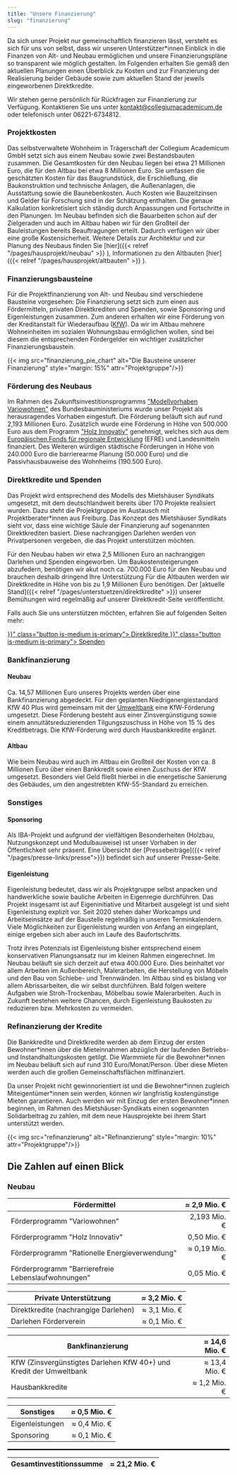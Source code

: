 ```yaml
---
title: "Unsere Finanzierung"
slug: "finanzierung"
---
```


Da sich unser Projekt nur gemeinschaftlich finanzieren lässt, versteht
es sich für uns von selbst, dass wir unseren Unterstützer\*innen
Einblick in die Finanzen von Alt- und Neubau ermöglichen und unsere Finanzierungspläne so
transparent wie möglich gestalten. Im Folgenden erhalten Sie gemäß den aktuellen Planungen einen
Überblick zu Kosten und zur Finanzierung der
Realisierung beider Gebäude sowie zum aktuellen Stand der jeweils 
eingeworbenen Direktkredite.

Wir stehen gerne persönlich für Rückfragen zur Finanzierung zur
Verfügung. Kontaktieren Sie uns unter
[kontakt@collegiumacademicum.de](mailto:kontakt@collegiumacademicum.de)
oder telefonisch unter 06221-6734812.

### Projektkosten

Das selbstverwaltete Wohnheim in Trägerschaft der Collegium Academicum GmbH
setzt sich aus einem Neubau sowie zwei Bestandsbauten zusammen. Die Gesamtkosten
für den Neubau liegen bei etwa 21 Millionen Euro, die für den Altbau bei etwa 8 Millionen Euro. 
Sie umfassen die geschätzten Kosten für das Baugrundstück, die Erschließung, die
Baukonstruktion und technische Anlagen, die Außenanlagen, die Ausstattung sowie
die Baunebenkosten. Auch Kosten wie Bauzeitzinsen und Gelder für
Forschung sind in der Schätzung enthalten. Die genaue Kalkulation konkretisiert sich ständig durch Anpassungen und 
Fortschritte in den Planungen.
Im Neubau befinden sich die Bauarbeiten schon auf der Zielgeraden und auch im Altbau haben wir für den Großteil der
Bauleistungen bereits Beauftragungen erteilt. Dadurch verfügen wir über eine große Kostensicherheit.
Weitere Details zur Architektur und zur Planung des Neubaus finden Sie
[hier]({{< relref "/pages/hausprojekt/neubau"  >}} ), Informationen zu den Altbauten [hier]({{< relref "/pages/hausprojekt/altbauten"  >}} ).

### Finanzierungsbausteine

Für die Projektfinanzierung von Alt- und Neubau sind verschiedene Bausteine vorgesehen: Die
Finanzierung setzt sich zum einen aus Fördermitteln, privaten
Direktkrediten und Spenden, sowie Sponsoring und Eigenleistungen zusammen. Zum anderen erhalten
wir eine Förderung von der Kreditanstalt für Wiederaufbau ([KfW](https://de.wikipedia.org/wiki/KfW)).
Da wir im Altbau mehrere Wohneinheiten im sozialen Wohnungsbau ermöglichen wollen,
sind bei diesem die entsprechenden Fördergelder ein wichtiger zusätzlicher Finanzierungsbaustein. 

{{< img src="finanzierung_pie_chart" alt="Die Bausteine unserer Finanzierung" style="margin: 15%" attr="Projektgruppe"/>}}

### Förderung des Neubaus

Im Rahmen des Zukunftsinvestitionsprogramms ["Modellvorhaben
Variowohnen"](https://www.zukunftbau.de/programm/variowohnungen)
des Bundesbauministeriums wurde unser Projekt als herausragendes Vorhaben
eingestuft. Die Förderung beläuft sich auf rund 2,193 Millionen Euro. Zusätzlich
wurde eine Förderung in Höhe von 500.000 Euro aus dem Programm ["Holz
Innovativ"](https://efre-bw.de/foerderaufruf/aufruf-zum-foerderprogramm-holz-innovativ/)
genehmigt, welches sich aus dem [Europäischen Fonds für regionale
Entwicklung](https://ec.europa.eu/regional_policy/de/funding/erdf/) (EFRE) und
Landesmitteln finanziert. Des Weiteren würdigen städtische Förderungen in Höhe
von 240.000 Euro die barrierearme Planung (50.000 Euro) und die
Passivhausbauweise des Wohnheims (190.500 Euro).

### Direktkredite und Spenden

Das Projekt wird entsprechend des Modells des Mietshäuser Syndikats
umgesetzt, mit dem deutschlandweit bereits über 170 Projekte
realisiert wurden. Dazu steht die Projektgruppe im Austausch mit
Projektberater\*innen aus Freiburg. Das Konzept des Mietshäuser
Syndikats sieht vor, dass eine wichtige Säule der Finanzierung auf
sogenannten Direktkrediten basiert. Diese nachrangigen Darlehen werden
von Privatpersonen vergeben, die das Projekt unterstützen möchten.

Für den Neubau haben wir etwa 2,5 Millionen Euro an nachrangigen Darlehen und Spenden eingeworben.
Um Baukostensteigerungen abzufedern, benötigen wir akut noch ca. 700.000 Euro für den Neubau und brauchen deshalb 
dringend Ihre Unterstützung
Für die Altbauten werden wir Direktkredite in Höhe von bis zu 1,9 Millionen Euro benötigen.
Der [aktuelle Stand]({{< relref "/pages/unterstuetzen/direktkredite" >}})
unserer Bemühungen wird regelmäßig auf unserer Direktkredit-Seite veröffentlicht.

Falls auch Sie uns unterstützen möchten, erfahren Sie auf folgenden Seiten mehr:

<div class="buttons is-centered">
    <a href="{{< relref "/pages/unterstuetzen/direktkredite" >}}" class="button is-medium is-primary">
        <span class="icon">
            <i class="icon-heart"></i>
        </span>
        <span>Direktkredite</span>
    </a>
    <a href="{{< relref "/pages/unterstuetzen/spenden" >}}" class="button is-medium is-primary">
        <span class="icon">
            <i class="icon-heart"></i>
        </span>
        <span>Spenden</span>
    </a>
</div>

### Bankfinanzierung

#### Neubau

Ca. 14,57 Millionen Euro unseres Projekts werden über eine Bankfinanzierung abgedeckt. Für
den geplanten Niedrigenergiestandard KfW 40 Plus wird gemeinsam mit der
[Umweltbank](https://www.umweltbank.de/) eine KfW-Förderung umgesetzt. Diese Förderung besteht aus einer
Zinsvergünstigung sowie einem annuitätsreduzierenden Tilgungszuschuss in Höhe
von 15 % des Kreditbetrags. Die KfW-Förderung wird durch Hausbankkredite ergänzt.

#### Altbau

Wie beim Neubau wird auch im Altbau ein Großteil der Kosten von ca. 8 Millionen Euro über einen Bankkredit 
sowie einen Zuschuss der KfW umgesetzt.
Besonders viel Geld fließt hierbei in die energetische Sanierung des Gebäudes, um den angestrebten KfW-55-Standard zu erreichen.


### Sonstiges


#### Sponsoring

Als IBA-Projekt und aufgrund der vielfältigen Besonderheiten (Holzbau,
Nutzungskonzept und Modulbauweise) ist unser Vorhaben in der
Öffentlichkeit sehr präsent. Eine Übersicht der [Pressebeiträge]({{< relref "/pages/presse-links/presse">}}) befindet 
sich auf unserer Presse-Seite. 


#### Eigenleistung

Eigenleistung bedeutet, dass wir als Projektgruppe selbst anpacken und handwerkliche sowie bauliche Arbeiten in 
Eigenregie durchführen. 
Das Projekt insgesamt ist auf Eigeninitiative und Mitarbeit ausgelegt ist und sieht Eigenleistung explizit vor. 
Seit 2020 stehen daher Workcamps und Arbeitseinsätze auf der Baustelle regelmäßig in unseren Terminkalendern. 
Viele Möglichkeiten zur Eigenleistung wurden von Anfang an eingeplant, 
einige ergeben sich aber auch im Laufe des Baufortschritts. 

Trotz ihres Potenzials ist Eigenleistung bisher entsprechend einem
konservativen Planungsansatz nur im kleinen Rahmen eingerechnet.
Im Neubau beläuft sie sich derzeit auf etwa 400.000 Euro. Dies beinhaltet
vor allem Arbeiten im Außenbereich, Malerarbeiten, die Herstellung von Möbeln
und den Bau von Schiebe- und Trennwänden.
Im Altbau sind es bislang vor allem Abrissarbeiten, die wir selbst durchführen. Bald folgen weitere Aufgaben wie
Stroh-Trockenbau, Möbelbau sowie Malerarbeiten.
Auch in Zukunft bestehen weitere Chancen, durch Eigenleistung Baukosten zu reduzieren bzw. Mehrkosten zu vermeiden.

### Refinanzierung der Kredite

Die Bankkredite und Direktkredite werden ab dem Einzug der ersten
Bewohner\*innen über die Mieteinnahmen abzüglich der laufenden
Betriebs- und Instandhaltungskosten getilgt. Die Warmmiete für die
Bewohner\*innen im Neubau beläuft sich auf rund 310 Euro/Monat/Person. Über diese Mieten werden
auch die großen Gemeinschaftsflächen mitfinanziert.

Da unser Projekt nicht
gewinnorientiert ist und die Bewohner\*innen zugleich Miteigentümer\*innen
sein werden, können wir langfristig kostengünstige Mieten garantieren. Auch werden wir mit Einzug
der ersten Bewohner\*innen beginnen, im Rahmen des Mietshäuser-Syndikats einen sogenannten Solidarbeitrag zu zahlen,
mit dem neue Hausprojekte bei ihrem Start unterstützt werden.

{{< img src="refinanzierung" alt="Refinanzierung" style="margin: 10%" attr="Projektgruppe"/>}}

## Die Zahlen auf einen Blick

### Neubau

Fördermittel | ≈ 2,9 Mio. € |
--- | ---:
Förderprogramm "Variowohnen" | 2,193 Mio. €
Förderprogramm "Holz Innovativ" | 0,50 Mio. €
Förderprogramm "Rationelle Energieverwendung" | ≈ 0,19 Mio. €
Förderprogramm "Barrierefreie Lebenslaufwohnungen" | 0,05 Mio. €

Private Unterstützung | ≈ 3,2 Mio. € |
--- | ---:
Direktkredite (nachrangige Darlehen) | ≈ 3,1 Mio. €
Darlehen Förderverein | ≈ 0,1 Mio. €

Bankfinanzierung | ≈ 14,6 Mio. € |
--- | ---:
KfW (Zinsvergünstigtes Darlehen KfW 40+) und Kredit der Umweltbank | ≈ 13,4 Mio. €
Hausbankkredite | ≈ 1,2 Mio. € |

Sonstiges |  ≈ 0,5 Mio. € |
--- | ---:
Eigenleistungen | ≈ 0,4 Mio. €
Sponsoring | ≈ 0,1 Mio. €

<hr style="border:1px solid"> </hr>

Gesamtinvestitionssumme | ≈ 21,2 Mio. €
--- | ---:
